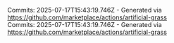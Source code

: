 Commits: 2025-07-17T15:43:19.746Z - Generated via https://github.com/marketplace/actions/artificial-grass
<br>
Commits: 2025-07-17T15:43:19.746Z - Generated via https://github.com/marketplace/actions/artificial-grass
<br>
